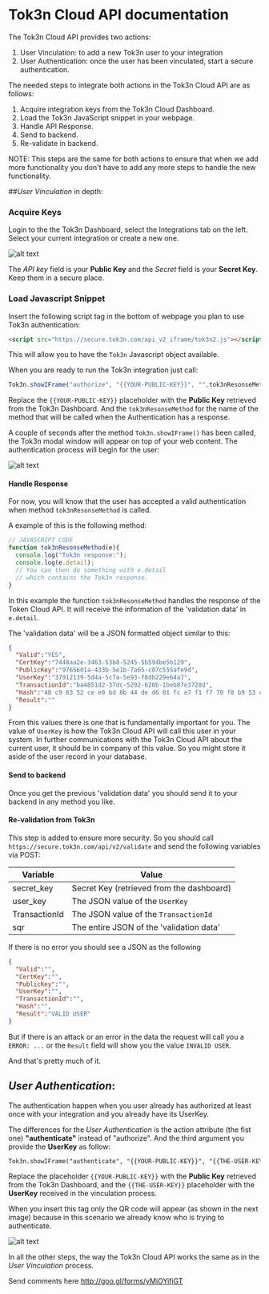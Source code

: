 # Tok3n Cloud API documentation
The Tok3n Cloud API provides two actions:

1. User Vinculation: to add a new Tok3n user to your integration
2. User Authentication: once the user has been vinculated, start a  secure authentication.

The needed steps to integrate both actions in the Tok3n Cloud API are as follows:

1. Acquire integration keys from the Tok3n Cloud Dashboard.
2. Load the Tok3n JavaScript snippet in your webpage.
3. Handle API Response.
4. Send to backend.
5. Re-validate in backend.

NOTE: This steps are the same for both actions to ensure that when we add more functionality you don't have to add any more steps to handle the new functionality.

##*User Vinculation* in depth:
### Acquire Keys

Login to the the Tok3n Dashboard, select the Integrations tab on the left. Select your current integration or create a new one.

![alt text](https://raw.githubusercontent.com/Tok3n/CloudDocumentation/master/API/keys.png "Acquire Keys")

The *API key* field is your **Public Key** and the *Secret* field is your **Secret Key**. Keep them in a secure place.

### Load Javascript Snippet
Insert the following script tag in the bottom of webpage you plan to use Tok3n authentication:

```html
<script src="https://secure.tok3n.com/api_v2_iframe/tok3n2.js"></script>
```

This will allow you to have the `Tok3n` Javascript object available. 

When you are ready to run the Tok3n integration just call:

```javascript
Tok3n.showIFrame("authorize", "{{YOUR-PUBLIC-KEY}}", "",tok3nResonseMethod);
```

Replace the `{{YOUR-PUBLIC-KEY}}` placeholder with the **Public Key** retrieved from the Tok3n Dashboard. And the `tok3nResonseMethod` for the name of the method that will be called when the Authentication has a response.

A couple of seconds after the method `Tok3n.showIFrame()` has been called, the Tok3n modal window will appear on top of your web content. The authentication process will begin for the user:

![alt text](https://raw.githubusercontent.com/Tok3n/CloudDocumentation/master/API/login1.png "Login 1")

#### Handle Response

For now, you will know that the user has accepted a valid authentication when method `tok3nResonseMethod` is called.

A example of this is the following method:

```javascript
// JAVASCRIPT CODE
function tok3nResonseMethod(e){
  console.log("Tok3n response:");
  console.log(e.detail);
  // You can then do something with e.detail
  // which contains the Tok3n response.
}

```

In this example the function `tok3nResonseMethod` handles the response of the Token Cloud API. It will receive the information of the 'validation data' in `e.detail`.

The 'validation data' will be a JSON formatted object similar to this:

```json
{
  "Valid":"YES",
  "CertKey":"7448aa2e-3463-53b8-5245-5b594be5b129",
  "PublicKey":"9765601a-433b-5e1b-7a65-c07c555afe9d",
  "UserKey":"37912139-5d4a-5c7a-5e93-f8db229e64a7",
  "TransactionId":"ba4851d2-37dc-5292-626b-1beb87e3728d",
  "Hash":"48 c9 63 52 ce e0 bd 8b 44 de d6 81 fc e7 f1 f7 70 f8 b9 53 c2 c8 9a fe d0 9f 0b f8 6b fc aa 93",
  "Result":""
}
```

From this values there is one that is fundamentally important for you. The value of `UserKey` is how the Tok3n Cloud API will call this user in your system. In further communications with the Tok3n Cloud API about the current user, it should be in company of this value. So you might store it aside of the user record in your database.

#### Send to backend
Once you get the previous 'validation data' you should send it to your backend in any method you like.

#### Re-validation from Tok3n
This step is added to ensure more security. So you should call 
`https://secure.tok3n.com/api/v2/validate` and send the following variables via POST:

| Variable      | Value                                             | 
| ------------- | ------------------------------------------------- | 
| secret_key    | Secret Key (retrieved from the dashboard)           |
| user_key      | The JSON value of the `UserKey`                   |
| TransactionId | The JSON value of the `TransactionId`             |
| sqr           | The entire JSON of the 'validation data'   |

If there is no error you should see a JSON as the following

```json
{
  "Valid":"",
  "CertKey":"",
  "PublicKey":"",
  "UserKey":"",
  "TransactionId":"",
  "Hash":"",
  "Result":"VALID USER"
}
```

But if there is an attack or an error in the data the request will call you a `ERROR: ...` or the `Result` field will show you the value `INVALID USER`.

And that's pretty much of it. 

## *User Authentication*:
The authentication happen when you user already has authorized at least once with your integration and you already have its UserKey.

<!---
The authentication happens when the user you sent has been authorized at least once  and you have recieved its UserKey.
-->


The differences for the *User Authentication* is the action attribute (the fist one) **"authenticate"** instead of "authorize". And the third argument you provide the **UserKey** as follow:

```html
Tok3n.showIFrame("authenticate", "{{YOUR-PUBLIC-KEY}}", "{{THE-USER-KEY}}", tok3nResonseMethod);
```

Replace the placeholder `{{YOUR-PUBLIC-KEY}}` with the **Public Key** retrieved from the Tok3n Dashboard, and the `{{THE-USER-KEY}}` placeholder with the **UserKey** received in the vinculation process.

When you insert this tag only the QR code will appear (as shown in the next image) because in this scenario we already know who is trying to authenticate.

![alt text](https://raw.githubusercontent.com/Tok3n/CloudDocumentation/master/API/login2.png "Login 2")

In all the other steps, the way the Tok3n Cloud API works the same as in the *User Vinculation* process.

Send comments here http://goo.gl/forms/yMiOYifjGT
